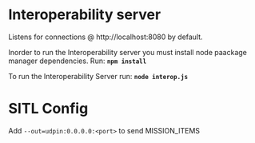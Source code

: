 Interoperability server
=======================

Listens for connections @ http://localhost:8080 by default.

Inorder to run the Interoperability server you must install node paackage manager dependencies.
Run: <b>`npm install`</b>

To run the Interoperability Server run: <b>`node interop.js`</b>

# SITL Config

Add `--out=udpin:0.0.0.0:<port>` to send MISSION_ITEMS
